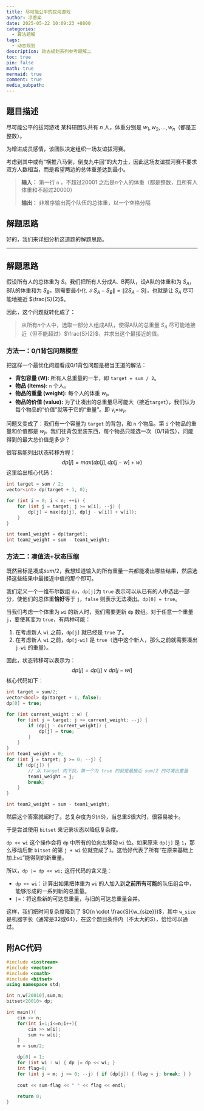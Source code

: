 ```yaml
---
title: 尽可能公平的拔河游戏
author: 凉香栾
date: 2025-05-22 10:09:23 +0800
categories:
  - 算法题解
tags:
  - 动态规划
description: 动态规划系列参考题解二
toc: true
pin: false
math: true
mermaid: true
comment: true
media_subpath:
---
```

## 题目描述

尽可能公平的拔河游戏 某科研团队共有 $n$ 人，体重分别是 $w_{1}, w_{2}, \dots , w_{n}$（都是正整数）。  

为增进成员感情，该团队决定组织一场友谊拔河赛。  

考虑到其中或有“横推八马倒，倒曳九牛回”的大力士，因此这场友谊拔河赛不要求双方人数相当，而是希望两边的总体重差达到最小。  


> **输入：**
> 第一行 `n` ，不超过$20001$
> 之后是$n$个人的体重（都是整数，且所有人体重和不超过$20000$）
> 
> **输出：**
> 非增序输出两个队伍的总体重，以一个空格分隔

## 解题思路


好的，我们来详细分析这道题的解题思路。

---

## 解题思路

假设所有人的总体重为 $S$。我们把所有人分成A、B两队，设A队的体重和为 $S_A$，B队的体重和为 $S_B$，则需要最小化 $\|S_A−S_B\| = \|2S_A−S\|$，也就是让 $S_A$ 尽可能地接近 $\frac{S}{2}$。

因此，这个问题就转化成了：
> 从所有$n$个人中，选取一部分人组成A队，使得A队的总重量 $S_A$ 尽可能地接近（但不能超过）$\frac{S}{2}$，并求出这个最接近的值。


### 方法一：0/1背包问题模型

把这样一个最优化问题看成0/1背包问题是相当王道的解法：

- **背包容量 (W):** 所有人总重量的一半，即 `target = sum / 2`。    
- **物品 (Items):** `n` 个人。
- **物品的重量 (weight):** 每个人的体重 $w_i$。
- **物品的价值 (value):** 为了让凑出的总重量尽可能大（接近`target`），我们认为每个物品的“价值”就等于它的“重量”。即 $v_i$=$w_i$。

问题又变成了：我们有一个容量为 `target` 的背包，和 `n` 个物品。第 `i` 个物品的重量和价值都是 $w_i$。我们往背包里装东西，每个物品只能选一次（0/1背包），问能得到的最大总价值是多少？

很容易能列出状态转移方程：
$$
dp[j]=max(dp[j],dp[j−w]+w)
$$
这里给出核心代码：

```cpp
int target = sum / 2;
vector<int> dp(target + 1, 0);

for (int i = 0; i < n; ++i) {
	for (int j = target; j >= w[i]; --j) {
		dp[j] = max(dp[j], dp[j - w[i]] + w[i]);
	}
}

int team1_weight = dp[target];
int team2_weight = sum - team1_weight;
```



### 方法二：凑值法+状态压缩

既然目标是凑成$sum/2$，我想知道输入的所有重量一共都能凑出哪些结果，然后选择这些结果中最接近中值的那个即可。

我们定义一个一维布尔数组 `dp`，`dp[j]`为 `true` 表示可以从已有的人中选出一部分，使他们的总体重**恰好**等于 `j`，`false` 则表示无法凑出。`dp[0] = true`。

当我们考虑一个体重为 `wi` 的新人时，我们需要更新 `dp` 数组。对于任意一个重量 `j`，要使其变为 `true`，有两种可能：

1.  在考虑新人 `wi` 之前，`dp[j]` 就已经是 `true` 了。
2.  在考虑新人 `wi` 之前，`dp[j-wi]` 是 `true`（选中这个新人，那么之前就需要凑出 `j-wi` 的重量）。

因此，状态转移可以表示为：
$$
dp[j] = dp[j] \vee dp[j - wi]
$$
核心代码如下：
```cpp
int target = sum/2;
vector<bool> dp(target + 1, false);
dp[0] = true;

for (int current_weight : w) {
    for (int j = target; j >= current_weight; --j) {
        if (dp[j - current_weight]) {
            dp[j] = true;
        }
    }
}
int team1_weight = 0;
for (int j = target; j >= 0; --j) {
    if (dp[j]) {
        // 从 target 向下找，第一个为 true 的就是最接近 sum/2 的可凑出重量
        team1_weight = j;
        break;
    }
}

int team2_weight = sum - team1_weight;
```

然后这个答案就超时了。总复杂度为$\Theta(nS)$，当总重$S$很大时，很容易被卡。

于是尝试使用 `bitset` 来记录状态以降低复杂度。

`dp << wi` 这个操作会将 `dp` 中所有的位向左移动 `wi` 位。如果原来 `dp[j]` 是 `1`，那么移动后新 `bitset` 的第 `j + wi` 位就变成了`1`。这恰好代表了所有“在原来基础上加上`wi`”能得到的新重量。

所以，`dp |= dp << wi;` 这行代码的含义是：
- `dp << wi`：计算出如果把体重为 `wi` 的人加入到**之前所有可能**的队伍组合中，能够形成的一系列新的总重量。
- `|=`：将这些新的可达总重量，与旧的可达总重量合并。

这样，我们把时间复杂度降到了 $O(n \cdot \frac{S}{w_{size}})$，其中 `w_size` 是机器字长（通常是32或64），在这个题目条件内（不太大的$S$），恰恰可以通过。

## 附AC代码

```cpp
#include <iostream>
#include <vector>
#include <cmath>
#include <bitset>
using namespace std;

int n,w[20010],sum,m;
bitset<20010> dp;

int main(){
    cin >> n;
    for(int i=1;i<=n;i++){
        cin >> w[i];
        sum += w[i];
    }
    m = sum/2;

    dp[0] = 1;
    for (int wi : w) { dp |= dp << wi; }
    int flag=0;
    for (int j = m; j >= 0; --j) { if (dp[j]) { flag = j; break; } }
    
    cout << sum-flag << " " << flag << endl;
    
    return 0;
}
```